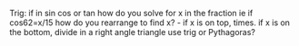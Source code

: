 Trig:
	if in sin cos or tan how do you solve for x in the fraction ie if cos62=x/15 how do you rearrange to find x? - if x is on top, times. if x is on the bottom, divide
	in a right angle triangle use trig or Pythagoras?